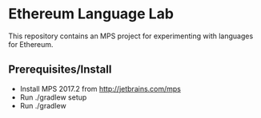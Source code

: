 # Ethereum Language Lab

This repository contains an MPS project for experimenting with languages for Ethereum.

## Prerequisites/Install

* Install MPS 2017.2 from http://jetbrains.com/mps
* Run ./gradlew setup
* Run ./gradlew
